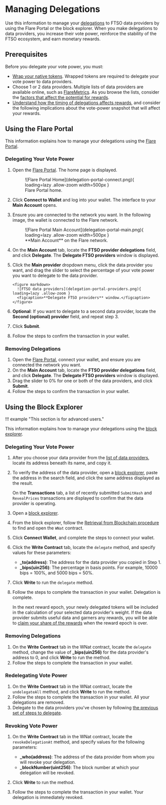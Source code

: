 # Managing Delegations

Use this information to manage your [delegations](../../tech/ftso.md#delegation) to FTSO data providers by using the Flare Portal or the block explorer. When you make delegations to data providers, you increase their vote power, reinforce the stability of the FTSO ecosystem, and earn monetary rewards.

## Prerequisites

Before you delegate your vote power, you must:

* [Wrap your native tokens](../wrapping-tokens.md). Wrapped tokens are required to delegate your vote power to data providers.
* Choose 1 or 2 data providers. Multiple lists of data providers are available online, such as [FlareMetrics](https://flaremetrics.io/). As you browse the lists, consider the [factors that affect the potential for rewards](../../tech/ftso.md#rewards).
* [Understand how the timing of delegations affects rewards](../../tech/ftso.md#effects-of-the-vote-power-block-snapshot-on-delegations), and consider the following implications about the vote-power snapshot that will affect your rewards.

## Using the Flare Portal

This information explains how to manage your delegations using the [Flare Portal](https://portal.flare.network).

### Delegating Your Vote Power

1. Open the [Flare Portal](https://portal.flare.network). The home page is displayed.

    <figure markdown>
    ![Flare Portal Home](delegation-portal-connect.png){ loading=lazy .allow-zoom width=500px }
    <figcaption>Flare Portal home.</figcaption>
    </figure>

2. Click **Connect to Wallet** and log into your wallet. The interface to your **Main Account** opens.
3. Ensure you are connected to the network you want. In the following image, the wallet is connected to the Flare network.

    <figure markdown>
    ![Flare Portal Main Account](delegation-portal-main.png){ loading=lazy .allow-zoom width=500px }
    <figcaption>**Main Account** on the Flare network.</figcaption>
    </figure>

4. On the **Main Account** tab, locate the **FTSO provider delegations** field, and click **Delegate**. The **Delegate FTSO providers** window is displayed.
5. Click the **Main provider** dropdown menu, click the data provider you want, and drag the slider to select the percentage of your vote power you want to delegate to the data provider.

       <figure markdown>
         ![FTSO data providers](delegation-portal-providers.png){ loading=lazy .allow-zoom }
         <figcaption>**Delegate FTSO providers** window.</figcaption>
       </figure>

6. **Optional**: If you want to delegate to a second data provider, locate the **Second (optional) provider** field, and repeat step 3.
7. Click **Submit**.
8. Follow the steps to confirm the transaction in your wallet.

### Removing Delegations

1. Open the [Flare Portal](https://portal.flare.network), connect your wallet, and ensure you are connected the network you want.
2. On the **Main Account** tab, locate the **FTSO provider delegations** field, and click **Delegate**. The **Delegate FTSO providers** window is displayed.
3. Drag the slider to 0% for one or both of the data providers, and click **Submit**.
4. Follow the steps to confirm the transaction in your wallet.

## Using the Block Explorer

!!! example "This section is for advanced users."

This information explains how to manage your delegations using the [block explorer](../block-explorer.md).

### Delegating Your Vote Power

1. After you choose your data provider from the [list of data providers](https://flaremetrics.io/), locate its address beneath its name, and copy it.
2. To verify the address of the data provider, open a [block explorer](../block-explorer.md), paste the address in the search field, and click the same address displayed as the result.

    On the **Transactions** tab, a list of recently submitted `SubmitHash` and `RevealPrices` transactions are displayed to confirm that the data provider is operating.

3. Open a [block explorer](./block-explorer.md).
4. From the block explorer, follow the [Retrieval from Blockchain procedure](../dev/reference/contracts.md#retrieval-from-blockchain) to find and open the `WNat` contract.
5. Click **Connect Wallet**, and complete the steps to connect your wallet.
6. Click the **Write Contract** tab, locate the `delegate` method, and specify values for these parameters:

    * **_to(address)**: The address for the data provider you copied in Step 1.
    * **_bips(uin256)**: The percentage in basis points. For example, 10000 bips = 100%, and 5000 bips = 50%.

7. Click **Write** to run the `delegate` method.
8. Follow the steps to complete the transaction in your wallet. Delegation is complete.

    In the next reward epoch, your newly delegated tokens will be included in the calculation of your selected data provider's weight.
    If the data provider submits useful data and garners any rewards, you will be able to [claim your share of the rewards](managing-rewards.md) when the reward epoch is over.

### Removing Delegations

1. On the **Write Contract** tab in the WNat contract, locate the `delegate` method, change the value of **_bips(uin256)** for the data provider's address to 0, and click **Write** to run the method.
2. Follow the steps to complete the transaction in your wallet.

### Redelegating Vote Power

1. On the **Write Contract** tab in the WNat contract, locate the `undelegateAll` method, and click **Write** to run the method.
2. Follow the steps to complete the transaction in your wallet. All your delegations are removed.
3. Delegate to the data providers you've chosen by following [the previous set of steps to delegate](#delegating-your-vote-power).

### Revoking Vote Power

1. On the **Write Contract** tab in the WNat contract, locate the `revokeDelegationAt` method, and specify values for the following parameters:

    * **_who(address)**: The address of the data provider from whom you will revoke your delegation.
    * **_blockNumber(uint256)**: The block number at which your delegation will be revoked.

2. Click **Write** to run the method.
3. Follow the steps to complete the transaction in your wallet. Your delegation is immediately revoked.
